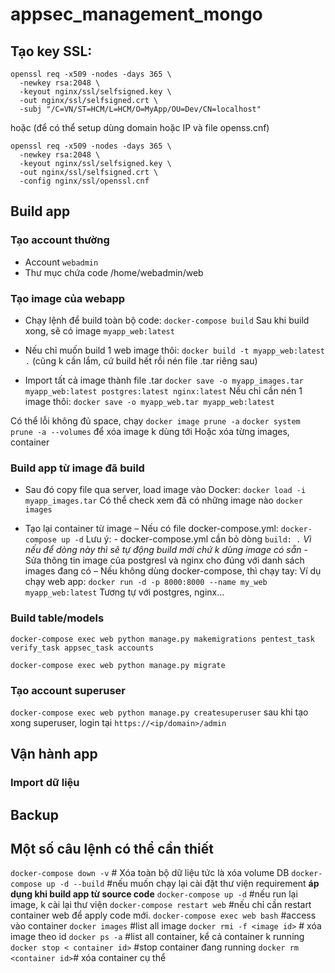 # appsec_management_mongo

## Tạo key SSL:
```
openssl req -x509 -nodes -days 365 \
  -newkey rsa:2048 \
  -keyout nginx/ssl/selfsigned.key \
  -out nginx/ssl/selfsigned.crt \
  -subj "/C=VN/ST=HCM/L=HCM/O=MyApp/OU=Dev/CN=localhost"
```

hoặc (để có thể setup dùng domain hoặc IP và file openss.cnf)
```
openssl req -x509 -nodes -days 365 \
  -newkey rsa:2048 \
  -keyout nginx/ssl/selfsigned.key \
  -out nginx/ssl/selfsigned.crt \
  -config nginx/ssl/openssl.cnf
```

## Build app
### Tạo account thường
- Account `webadmin`
- Thư mục chứa code /home/webadmin/web

### Tạo image của webapp
- Chạy lệnh để build toàn bộ code: `docker-compose build`
Sau khi build xong, sẽ có image `myapp_web:latest`

- Nếu chỉ muốn build 1 web image thôi: `docker build -t myapp_web:latest .` (cũng k cần lắm, cứ build hết rồi nén file .tar riêng sau)

-  Import tất cả image thành file .tar
`docker save -o myapp_images.tar myapp_web:latest postgres:latest nginx:latest`
Nếu chỉ cần nén 1 image thôi: `docker save -o myapp_web.tar myapp_web:latest`

Có thể lỗi không đủ space, chạy `docker image prune -a`  `docker system prune -a --volumes` để xóa image k dùng tới
Hoặc xóa từng images, container

### Build app từ image đã build
- Sau đó copy file qua server, load image vào Docker:
`docker load -i myapp_images.tar`
Có thể check xem đã có những image nào `docker images`

- Tạo lại container từ image
	– Nếu  có file docker-compose.yml:
	`docker-compose up -d`
	Lưu ý: 
		- docker-compose.yml cần bỏ dòng `build: .` _Vì nếu để dòng này thì sẽ tự động build mới chứ k dùng image có sẵn_
		- Sửa thông tin image của postgresl và nginx cho đúng với danh sách images đang có
	– Nếu không dùng docker-compose, thì  chạy tay:
	Ví dụ chạy web app:
	`docker run -d -p 8000:8000 --name my_web myapp_web:latest`
Tương tự với postgres, nginx…

### Build table/models
`docker-compose exec web python manage.py makemigrations pentest_task verify_task appsec_task accounts`

`docker-compose exec web python manage.py migrate`
### Tạo account superuser
`docker-compose exec web python manage.py createsuperuser`
sau khi tạo xong superuser, login tại `https://<ip/domain>/admin`

## Vận hành app
### Import dữ liệu


## Backup


## Một số câu lệnh có thể cần thiết
`docker-compose down -v`  # Xóa toàn bộ dữ liệu tức là xóa volume DB
`docker-compose up -d --build` #nếu muốn chạy lại cài đặt thư viện requirement **áp dụng khi build app từ source code**
`docker-compose up -d` #nếu run lại image, k cài lại thư viện
`docker-compose restart web` #nếu chỉ cần restart container web để apply code mới.
`docker-compose exec web bash` #access vào container
`docker images` #list all image
`docker rmi -f <image id>` # xóa image theo id
`docker ps -a` #list all container, kể cả container k running
`docker stop < container id>` #stop container đang running
`docker rm <container id>`# xóa container cụ thể

